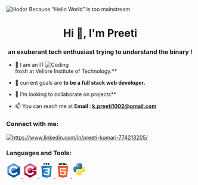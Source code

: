 ![Hodor  Because “Hello World” is too mainstream](https://user-images.githubusercontent.com/84238610/118381429-637c0d80-b608-11eb-8bd8-daed45fcd2ab.jpg)
<h1 align="center">Hi 👋, I'm Preeti</h1>
<h3 align="center">an exuberant tech enthusiast trying to understand the binary !</h3>

<img align="right" alt="Coding" width="400" src="https://cdn.dribbble.com/users/2646423/screenshots/5507196/computer.gif">

-  👀 I am an IT frosh at Vellore Institute of Technology.**

- 🌱 current goals are **to be a full stack web developer.**

- 💞️ I’m looking to collaborate on projects**

- 📫 You can reach me at **Email : k.preeti1002@gmail.com**

<h3 align="left">Connect with me:</h3>
<p align="left">
<a href="https://linkedin.com/in/https://www.linkedin.com/in/preeti-kumari-774213205/" target="blank"><img align="center" src="https://raw.githubusercontent.com/rahuldkjain/github-profile-readme-generator/neutral-icons/src/images/icons/Social/linked-in-alt.svg" alt="https://www.linkedin.com/in/preeti-kumari-774213205/" height="30" width="40" /></a>
</p>

<h3 align="left">Languages and Tools:</h3>
<p align="left"> <a href="https://www.cprogramming.com/" target="_blank"> <img src="https://raw.githubusercontent.com/devicons/devicon/master/icons/c/c-original.svg" alt="c" width="40" height="40"/> </a> <a href="https://www.w3schools.com/cpp/" target="_blank"> <img src="https://raw.githubusercontent.com/devicons/devicon/master/icons/cplusplus/cplusplus-original.svg" alt="cplusplus" width="40" height="40"/> </a> <a href="https://www.w3schools.com/css/" target="_blank"> <img src="https://raw.githubusercontent.com/devicons/devicon/master/icons/css3/css3-original-wordmark.svg" alt="css3" width="40" height="40"/> </a> <a href="https://www.w3.org/html/" target="_blank"> <img src="https://raw.githubusercontent.com/devicons/devicon/master/icons/html5/html5-original-wordmark.svg" alt="html5" width="40" height="40"/> </a> <a href="https://www.python.org" target="_blank"> <img src="https://raw.githubusercontent.com/devicons/devicon/master/icons/python/python-original.svg" alt="python" width="40" height="40"/> </a> </p>




